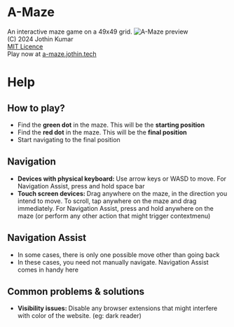 # A-Maze
An interactive maze game on a 49x49 grid.
![A-Maze preview](https://cdn.jothin.tech/img/a-maze.png)
<br>
(C) 2024 Jothin Kumar
<br>
[MIT Licence](https://github.com/Jothin-kumar/a-maze/blob/main/LICENSE)
<br>
Play now at [a-maze.jothin.tech](https://a-maze.jothin.tech)
# Help
<h2>How to play?</h2>
<ul>
    <li>Find the <strong>green dot</strong> in the maze. This will be the <strong>starting position</strong></li>
    <li>Find the <strong>red dot</strong> in the maze. This will be the <strong>final position</strong></li>
    <li>Start navigating to the final position</li>
</ul>
<h2>Navigation</h2>
<ul>
    <li><strong>Devices with physical keyboard: </strong>Use arrow keys or WASD to move. For Navigation Assist, press and hold space bar</li>
    <li><strong>Touch screen devices: </strong>Drag anywhere on the maze, in the direction you intend to move. To scroll, tap anywhere on the maze and drag immediately. For Navigation Assist, press and hold anywhere on the maze (or perform any other action that might trigger contextmenu)</li>
</ul>
<h2>Navigation Assist</h2>
<ul>
    <li>In some cases, there is only one possible move other than going back</li>
    <li>In these cases, you need not manually navigate. Navigation Assist comes in handy here</li>
</ul>
<h2>Common problems & solutions</h2>
<ul>
    <li><strong>Visibility issues: </strong>Disable any browser extensions that might interfere with color of the website. (eg: dark reader)</li>
</ul>
